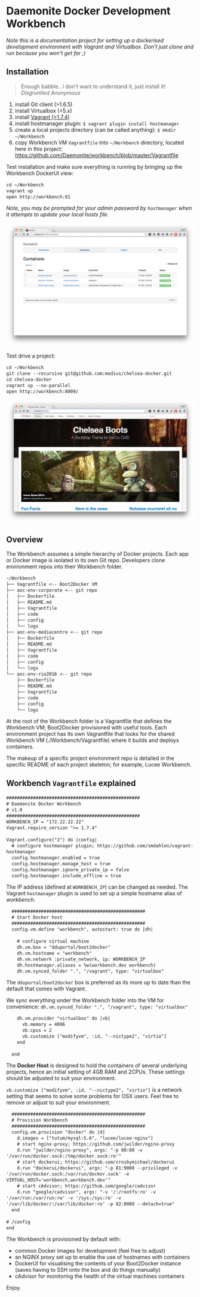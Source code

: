 # Daemonite Docker Development Workbench

_Note this is a documentation project for setting up a dockerised development environment with Vagrant and Virtualbox.  Don't just clone and run because you won't get far ;)_

## Installation

> Enough babble.. i don't want to understand it, just install it!
> _Disgruntled Anonymous_

1. install Git client (>1.6.5)
2. install Virtualbox (>5.x)
3. install [Vagrant (>1.7.4)](https://www.vagrantup.com/downloads.html)
4. install hostmanager plugin: 
   `$ vagrant plugin install hostmanager`
5. create a local projects directory (can be called anything): 
   `$ mkdir ~/Workbench`
6. copy Workbench VM `Vagrantfile` into `~/Workbench` directory, located here in this project: 
   https://github.com/Daemonite/workbench/blob/master/Vagrantfile

Test installation and make sure everything is running by bringing up the Workbench DockerUI view:
```
cd ~/Workbench
vagrant up
open http://workbench:81
```

_Note, you may be prompted for your admin password by `hostmanager` when it attempts to update your local hosts file._

![DockerUI](./images/wb-dockerui.jpg)

Test drive a project:
```
cd ~/Workbench
git clone --recursive git@github.com:modius/chelsea-docker.git
cd chelsea-docker
vagrant up --no-parallel
open http://workbench:8009/
```

![Chelsea: FarCry Core](./images/wb-chelsea.jpg)

## Overview

The Workbench assumes a simple hierarchy of Docker projects.  Each app or Docker image is isolated in its own Git repo.  Developers clone environment repos into their Workbench folder.

```
~/Workbench
├── Vagrantfile <-- Boot2Docker VM
├── aoc-env-corporate <-- git repo
│   ├── Dockerfile
│   ├── README.md
│   ├── Vagrantfile
│   ├── code
│   ├── config
│   └── logs
├── aoc-env-mediacentre <-- git repo
│   ├── Dockerfile
│   ├── README.md
│   ├── Vagrantfile
│   ├── code
│   ├── config
│   └── logs
└── aoc-env-rio2016 <-- git repo
    ├── Dockerfile
    ├── README.md
    ├── Vagrantfile
    ├── code
    ├── config
    └── logs
```

At the root of the Workbench folder is a Vagrantfile that defines the Workbench VM; Boot2Docker provisioned with useful tools.  Each environment project has its own Vagrantfile that looks for the shared Workbench VM (./Workbench/Vagrantfile) where it builds and deploys containers.

The makeup of a specific project environment repo is detailed in the specific README of each project skeleton; for example, Lucee Workbench.

## Workbench `Vagrantfile` explained

```
################################################## 
# Daemonite Docker Workbench
# v1.0
##################################################
WORKBENCH_IP = "172.22.22.22"
Vagrant.require_version ">= 1.7.4"

Vagrant.configure("2") do |config|
  # configure hostmanager plugin; https://github.com/smdahlen/vagrant-hostmanager
  config.hostmanager.enabled = true
  config.hostmanager.manage_host = true
  config.hostmanager.ignore_private_ip = false
  config.hostmanager.include_offline = true
```

The IP address (defined at `WORKBENCH_IP`) can be changed as needed.  The Vagrant `hostmanager` plugin is used to set up a simple hostname alias of *workbench*.

```
  ##################################################
  # Start Docker host
  ##################################################
  config.vm.define "workbench", autostart: true do |dh|  
    
    # configure virtual machine
    dh.vm.box = "dduportal/boot2docker"
    dh.vm.hostname = "workbench"
    dh.vm.network :private_network, ip: WORKBENCH_IP
    dh.hostmanager.aliases = %w(workbench.dev workbench)
    dh.vm.synced_folder ".", "/vagrant", type: "virtualbox"
```

The `dduportal/boot2docker` box is preferred as its more up to date than the default that comes with Vagrant.

We sync everything under the Workbench folder into the VM for convenience: `dh.vm.synced_folder ".", "/vagrant", type: "virtualbox"`

```
    dh.vm.provider "virtualbox" do |vb|
      vb.memory = 4096
      vb.cpus = 2
      vb.customize ["modifyvm", :id, "--nictype2", "virtio"]
    end

  end
```

The **Docker Host** is designed to hold the containers of several underlying projects, hence an initial setting of 4GB RAM and 2CPUs. These settings should be adjusted to suit your environment.

`vb.customize ["modifyvm", :id, "--nictype2", "virtio"]` is a network setting that seems to solve some problems for OSX users.  Feel free to remove or adjust to suit your environment.


```
  ##################################################
  # Provision Workbench
  ##################################################
  config.vm.provision "docker" do |d|
    d.images = ["tutum/mysql:5.6", "lucee/lucee-nginx"]
    # start nginx-proxy; https://github.com/jwilder/nginx-proxy
    d.run "jwilder/nginx-proxy", args: "-p 80:80 -v '/var/run/docker.sock:/tmp/docker.sock:ro'"
    # start dockerui; https://github.com/crosbymichael/dockerui
    d.run "dockerui/dockerui", args: "-p 81:9000 --privileged -v '/var/run/docker.sock:/var/run/docker.sock' -e VIRTUAL_HOST='workbench,workbench.dev'"
    # start cAdvisor; https://github.com/google/cadvisor
    d.run "google/cadvisor", args: "-v '/:/rootfs:ro' -v '/var/run:/var/run:rw' -v '/sys:/sys:ro' -v '/var/lib/docker/:/var/lib/docker:ro' -p 82:8080 --detach=true"
  end

# /config
end
```
The Workbench is provisioned by default with:

- common Docker images for development (feel free to adjust)
- an NGINX proxy set up to enable the use of hostnames with containers
- DockerUI for visualising the contents of your Boot2Docker instance (saves having to SSH onto the box and do things manually)
- cAdvisor for monitoring the health of the virtual machines containers

Enjoy.
